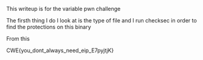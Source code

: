 This writeup is for the variable pwn challenge

The firsth thing I do I look at is the type of file and I run checksec in order to find the protections on this binary

From this



CWE{you_dont_always_need_eip_E7pyjtjK}
<!--stackedit_data:
eyJoaXN0b3J5IjpbLTE4NjQyMjk4MTBdfQ==
-->
